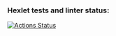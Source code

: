 ### Hexlet tests and linter status:
[![Actions Status](https://github.com/yrpol/python-project-lvl1/workflows/hexlet-check/badge.svg)](https://github.com/yrpol/python-project-lvl1/actions)
